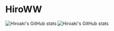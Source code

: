 # HiroWW


<img align="left" alt="Hiroaki's GitHub stats" src="https://github-readme-stats-orpin-ten-38.vercel.app/api?username=HiroWW&count_private=true" />

<img align="left" alt="Hiroaki's GitHub stats" src="https://github-readme-stats-orpin-ten-38.vercel.app/api/top-langs/?username=HiroWW&layout=compact" />
